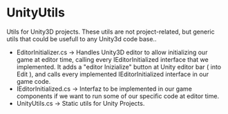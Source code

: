 # UnityUtils
Utils for Unity3D projects. These utils are not project-related, but generic utils that could be usefull to any Unity3d code base..

- EditorInitializer.cs -> Handles Unity3D editor to allow initializing our game at editor time, calling every IEditorInitialized interface that we implemented. It adds a "editor Inizialize" button at Unity editor bar ( into Edit ), and calls every implemented IEditorInitialized interface in our game code.
- IEditorInitialized.cs -> Interfaz to be implemented in our game components if we want to run some of our specific  code at editor time.
- UnityUtils.cs         -> Static utils for Unity Projects.
